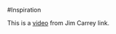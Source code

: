#Inspiration


This is a [video](https://www.youtube.com/watch?v=V80-gPkpH6M&10m18s "Carrey inspires at Maharishi") from Jim Carrey link.